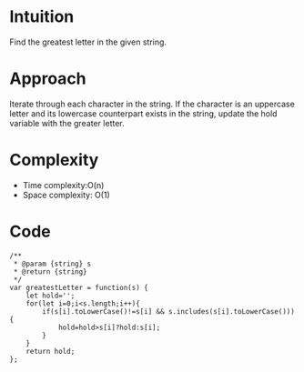 # Intuition
Find the greatest letter in the given string.


# Approach
Iterate through each character in the string. If the character is an uppercase letter and its lowercase counterpart exists in the string, update the hold variable with the greater letter.

# Complexity
- Time complexity:O(n)
- Space complexity: O(1)

# Code
```
/**
 * @param {string} s
 * @return {string}
 */
var greatestLetter = function(s) {
    let hold='';
    for(let i=0;i<s.length;i++){
        if(s[i].toLowerCase()!=s[i] && s.includes(s[i].toLowerCase())){
            hold=hold>s[i]?hold:s[i];
        }
    }
    return hold;
};
```